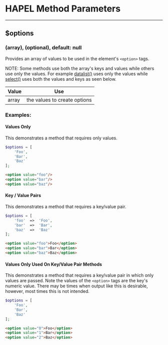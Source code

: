 # HAPEL Method Parameters

---

## $options
### (array), (optional), default: null

Provides an array of values to be used in the element's `<option>` tags.

NOTE: Some methods use both the array's keys and values while others use only the values.
For example [datalist()](../methods/datalist.md) uses only the values
while [select()](../methods/select.md) uses both the values and keys as seen below.



| Value   | Use                          |
|---------|------------------------------|
| array   | the values to create options |


### Examples:

#### Values Only
This demonstrates a method that requires only values. 

```php
$options = [
    'Foo',
    'Bar',
    'Baz'
];
```
```html
<option value="foo"/>
<option value="bar"/>
<option value="baz"/>
```

#### Key / Value Pairs
This demonstrates a method that requires a key/value pair.

```php
$options = [
    'foo'  =>  'Foo',
    'bar'  =>  'Bar',
    'baz'  =>  'Baz'
];
```
```html
<option value="foo">Foo</option>
<option value="bar">Bar</option>
<option value="baz">Baz</option>
```

#### Values Only Used On Key/Value Pair Methods
This demonstrates a method that requires a key/value pair in which only values are passed.
Note the values of the `<option>` tags are the key's numeric value. There may be times when output like this is desirable,
however, most times this is not intended.

```php
$options = [
    'Foo',
    'Bar',
    'Baz'
];
```
```html
<option value="0">Foo</option>
<option value="1">Bar</option>
<option value="2">Baz</option>
```